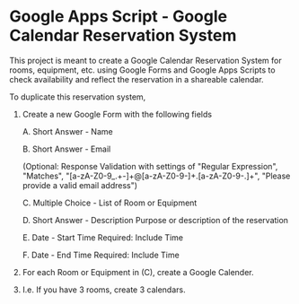 # Google Apps Script - Google Calendar Reservation System
This project is meant to create a Google Calendar Reservation System for rooms, equipment, etc. using Google Forms and Google Apps Scripts to check availability and reflect the reservation in a shareable calendar.

To duplicate this reservation system, 

1. Create a new Google Form with the following fields

   A. Short Answer - Name 

   B. Short Answer - Email
   
   (Optional: Response Validation with settings of "Regular Expression", "Matches", "[a-zA-Z0-9_\.\+-]+@[a-zA-Z0-9-]+\.[a-zA-Z0-9-\.]+", "Please provide a valid email address")

   C. Multiple Choice - List of Room or Equipment

   D. Short Answer - Description
   Purpose or description of the reservation

   E. Date - Start Time
   Required: Include Time

   F. Date - End Time
   Required: Include Time
   
3. For each Room or Equipment in (C), create a Google Calender.
4. 
   I.e. If you have 3 rooms, create 3 calendars.
